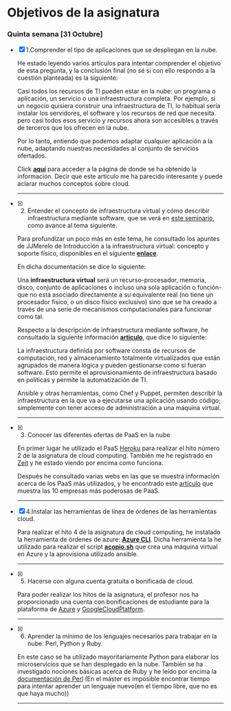 # Objetivos de la asignatura

### Quinta semana [31 Octubre]

* [x] 1.Comprender el tipo de aplicaciones que se despliegan en la nube.

  He estado leyendo varios artículos para intentar comprender el objetivo de esta pregunta, y la conclusión final (no sé si con ello respondo a la cuestión planteada) es la siguiente:

  Casi todos los recursos de TI pueden estar en la nube: un programa o aplicación, un servicio o una infraestructura completa. Por ejemplo, si un negocio quisiera construir una infraestructura de TI, lo habitual sería instalar los servidores, el software y los recursos de red que necesita. pero casi todos esos servicio y recursos ahora son accesibles a través de terceros que los ofrecen en la nube.

  Por lo tanto, entiendo que podemos adaptar cualquier aplicación a la nube, adaptando nuestras necesidades al conjunto de servicios ofertados.

  Click **[aquí](https://www.powerdata.es/cloud)** para acceder a la página de donde se ha obtenido la información. Decir que este artículo me ha parecido interesante y puede aclarar muchos conceptos sobre cloud.

  ---

* [x] 2. Entender el concepto de infraestructura virtual y cómo describir
   infraestructura mediante software, que se verá en [este seminario](https://www.meetup.com/es-ES/Granada-Geek/events/255973562/), como avance al tema siguiente.

   Para profundizar un poco más en este tema, he consultado los apuntes de JJMerelo de Introducción a la infraestructura virtual: concepto y soporte físico, disponibles en el siguiente **[enlace](http://jj.github.io/IV/documentos/temas/Intro_concepto_y_soporte_fisico)**.

   En dicha documentación se dice lo siguiente:

   Una **infraestructura virtual** será un recurso-procesador, memoria, disco, conjunto de aplicaciones o incluso una sola aplicación o función- que no está asociado directamente a su equivalente real (no tiene un procesador físico, o un disco físico exclusivo) sino que se ha creado a través de una serie de mecanismos computacionales para funcionar como tal.

   Respecto a la descripción de infraestructura mediante software, he consultado la siguiente información **[articulo](https://www.hpe.com/es/es/what-is/software-defined-infrastructure.html)**, que dice lo siguiente:

   La infraestructura definida por software consta de recursos de computación, red y almacenamiento totalmente virtualizados que están agrupados de manera lógica y pueden gestionarse como si fueran software. Esto permite el aprovisionamiento de infraestructura basado en políticas y permite la automatización de TI.

   Ansible y otras herramientas, como Chef y Puppet, permiten describir la infraestructura en la que va a ejecutarse una aplicación usando código; simplemente con tener acceso de administración a una máquina virtual.

   ---

* [x] 3. Conocer las diferentes ofertas de PaaS en la nube

  En primer lugar he utilizado el PaaS [Heroku](https://dashboard.heroku.com/) para realizar el hito número 2 de la asignatura de cloud computing. También me he registrado en [Zeit](https://zeit.co/) y he estado viendo por encima como funciona.

  Después he consultado varias webs en las que se muestra información acerca de los PaaS más utilizados, y he encontrado este [artículo](https://cioperu.pe/fotoreportaje/9469/las-10-empresas-mas-poderosas-de-paas/?foto=2) que muestra las 10 empresas más poderosas de PaaS.

  ---

* [x] 4.Instalar las herramientas de línea de órdenes de las herramientas cloud.

  Para realizar el hito 4 de la asignatura de cloud computing, he instalado la herramienta de órdenes de azure: **[Azure CLI](https://docs.microsoft.com/es-es/cli/azure/install-azure-cli?view=azure-cli-latest)**. Dicha herramienta la he utilizado para realizar el script **[acopio.sh](https://github.com/jmv74211/Proyecto-cloud-computing/acopio.sh)** que crea una máquina virtual en Azure y la aprovisiona utilizado ansible.

  ---

* [x] 5.  Hacerse con alguna cuenta gratuita o bonificada de cloud.

  Para poder realizar los hitos de la asignatura, el profesor nos ha proporcionado una cuenta con bonificaciones de estudiante para la plataforma de [Azure](https://azure.microsoft.com/es-es/) y [GoogleCloudPlatform](https://cloud.google.com/).

  ---

* [x] 6. Aprender la mínimo de los lenguajes necesarios para trabajar en la nube: Perl, Python y Ruby.

  En este caso se ha utilizado mayoritariamente Python para elaborar los microservicios que se han desplegado en la nube. También se ha investigado nociones básicas acerca de Ruby y he leído por encima la [documentación de Perl](http://perldoc.perl.org/perl.html#Tutorials) (En el máster es imposible encontrar tiempo para intentar aprender un lenguaje nuevo(en el tiempo libre, que no es que haya mucho))

  ---
